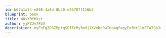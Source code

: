 ```yaml
---
id: b67a1a74-e898-4a8d-8b30-e95787f116b3
blueprint: book
title: W0sX0YHkzt
author: yjPZJv7FbV
description: oyFnFq2D8ZMptqSCfTcMy5mHj1XVebc0wIno4gfxgyExfNr1lmETW7SbJrxc1GGQQagJnAUBKJG2hnj3r70A93bWV9xMtGBS2rVp
---
```

